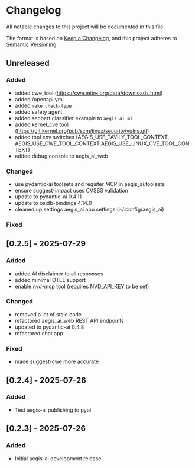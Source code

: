 # Changelog
All notable changes to this project will be documented in this file.

The format is based on [Keep a Changelog](https://keepachangelog.com/en/1.0.0/),
and this project adheres to [Semantic Versioning](https://semver.org/spec/v2.0.0.html).

## Unreleased
### Added
- added cwe_tool (https://cwe.mitre.org/data/downloads.html)
- added /openapi.yml 
- added `make check-type`
- added safety agent
- added secbert classifier example to `aegis_ai_ml`
- added kernel_cve tool (https://git.kernel.org/pub/scm/linux/security/vulns.git)
- added tool env switches (AEGIS_USE_TAVILY_TOOL_CONTEXT, AEGIS_USE_CWE_TOOL_CONTEXT,AEGIS_USE_LINUX_CVE_TOOL_CONTEXT)
- added debug console to aegis_ai_web

### Changed
- use pydantic-ai toolsets and register MCP in aegis_ai.toolsets 
- ensure suggest-impact uses CVSS3 validation
- update to pydantic-ai 0.4.11
- update to osidb-bindings 4.14.0
- cleaned up settings aegis_ai app settings (~/.config/aegis_ai)

### Fixed


## [0.2.5] - 2025-07-29

### Added
- added AI disclaimer to all responses
- added minimal OTEL support
- enable nvd-mcp tool (requires NVD_API_KEY to be set)

### Changed
- removed a lot of stale code
- refactored aegis_ai_web REST API endpoints
- updated to pydantic-ai 0.4.8
- refactored chat app

### Fixed
- made suggest-cwe more accurate


## [0.2.4] - 2025-07-26

### Added
- Test aegis-ai publishing to pypi


## [0.2.3] - 2025-07-26

### Added
- Initial aegis-ai development release
